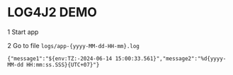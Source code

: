 # LOG4J2 DEMO

1 Start app

2 Go to file `logs/app-{yyyy-MM-dd-HH-mm}.log`
```text
{"message1":"${env:TZ:-2024-06-14 15:00:33.561}","message2":"%d{yyyy-MM-dd HH:mm:ss.SSS}{UTC+07}"}
```
